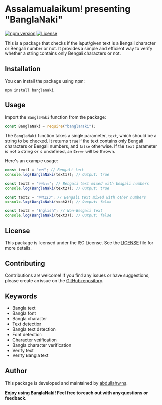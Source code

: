 # Assalamualaikum! presenting "BanglaNaki"

[![npm version](https://img.shields.io/npm/v/banglanaki.svg)](https://www.npmjs.com/package/banglanaki)
[![License](https://img.shields.io/npm/l/banglanaki.svg)](https://github.com/abdullahwins/banglanaki/blob/main/LICENSE)

This is a package that checks if the input/given text is a Bengali character or Bengali number or not. It provides a simple and efficient way to verify whether a string contains only Bengali characters or not.

## Installation

You can install the package using npm:

```shell
npm install banglanaki
```

## Usage

Import the `BanglaNaki` function from the package:

```javascript
const BanglaNaki = require("banglanaki");
```

The `BanglaNaki` function takes a single parameter, `text`, which should be a string to be checked. It returns `true` if the text contains only Bengali characters or Bengali numbers, and `false` otherwise. If the `text` parameter is not a string or is undefined, an `Error` will be thrown.

Here's an example usage:

```javascript
const text1 = "বাংলা"; // Bengali text
console.log(BanglaNaki(text1)); // Output: true

const text2 = "বাংলা১২৩"; // Bengali text mixed with bengali numbers
console.log(BanglaNaki(text2)); // Output: true

const text2 = "বাংলা123"; // Bengali text mixed with other numbers
console.log(BanglaNaki(text2)); // Output: false

const text3 = "English"; // Non-Bengali text
console.log(BanglaNaki(text3)); // Output: false
```

## License

This package is licensed under the ISC License. See the [LICENSE](https://github.com/abdullahwins/banglanaki/blob/main/LICENSE) file for more details.

## Contributing

Contributions are welcome! If you find any issues or have suggestions, please create an issue on the [GitHub repository](https://github.com/abdullahwins/banglanaki).

## Keywords

- Bangla text
- Bangla font
- Bangla character
- Text detection
- Bangla text detection
- Font detection
- Character verification
- Bangla character verification
- Verify text
- Verify Bangla text

## Author

This package is developed and maintained by [abdullahwins](https://github.com/abdullahwins).

**Enjoy using BanglaNaki! Feel free to reach out with any questions or feedback.**
